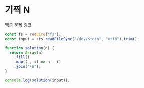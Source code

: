 # 기찍 N

[백준 문제 링크](https://www.acmicpc.net/problem/2742)

```javascript
const fs = require("fs");
const input = +fs.readFileSync("/dev/stdin", "utf8").trim();

function solution(n) {
  return Array(n)
    .fill()
    .map((_, i) => n - i)
    .join("\n");
}

console.log(solution(input));
```
